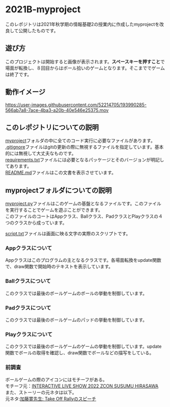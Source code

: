# 2021B-myproject

このレポジトリは2021年秋学期の情報基礎2の授業内に作成したmyprojectを改良して公開したものです。<br>

## 遊び方

このプロジェクトは開始すると画像が表示されます。**スペースキーを押すこと**で場面が転換し、８回目からはボール拾いのゲームとなります。そこまででゲームは終了です。

## 動作イメージ

https://user-images.githubusercontent.com/52214705/193990285-566ab7a8-7ace-4ba3-a20b-40e546e25375.mov




## このレポジトリについての説明
[myproject](myproject)フォルダの中に全てのコード実行に必要なファイルがあります。　　<br>
[.gitignore](.gitignore)ファイルはgitの更新の際に無視するファイルを指定しています。基本的には無視して大丈夫なものです。<br>
[requirements.txt](requirements.txt)ファイルには必要となるパッケージとそのバージョンが明記してあります。  <br>
[README.md](README.md)ファイルはこの文書を表示させています。<br>

## myprojectフォルダについての説明

[myproject.py](myproject/myproject.py)ファイルはこのゲームの基盤となるファイルです。このファイルを実行することでゲームを遊ぶことができます。　<br>
このファイルのコートはAppクラス、Ballクラス、PadクラスとPlayクラスの４つのクラスから成っています。  <br>

[script.txt](script.txt)ファイルは画面に映る文字の実際のスクリプトです。
### Appクラスについて
Appクラスはこのプログラムの主となるクラスです。各場面転換をupdate関数で、draw関数で開始時のテキストを表示しています。<br>
### Ballクラスについて
このクラスでは最後のボールゲームのボールの挙動を制御しています。<br>
### Padクラスについて
このクラスでは最後のボールゲームのパッドの挙動を制御しています。<br>
### Playクラスについて
このクラスでは最後のボールゲームのゲームの挙動を制御しています。update関数でボールの取得を確認し、draw関数でボールなどの描写をしている。<br>

### 前調査
ボールゲームの際のアイコンにはモチーフがある。<br>
モチーフ元：[INTERACTIVE LIVE SHOW 2022 ZCON SUSUMU HIRASAWA](https://www.susumuhirasawa.online/2022zcon)<br>
また、ストーリーの元ネタは以下。<br>
元ネタ:[加藤寛先生: Take Off Rallyのスピーチ](https://youtu.be/axhCdim2njc)


